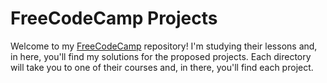 # FreeCodeCamp Projects

Welcome to my [FreeCodeCamp](https://www.freecodecamp.org/learn/) repository! I'm studying their lessons and, in here, you'll find my solutions for the proposed projects. Each directory will take you to one of their courses and, in there, you'll find each project.
